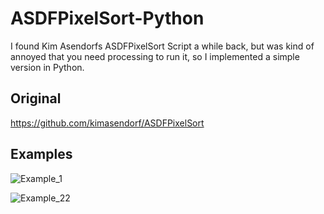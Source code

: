 # ASDFPixelSort-Python

I found Kim Asendorfs ASDFPixelSort Script a while back, but was kind of annoyed that you need processing to run it, so I implemented a simple version in Python.

## Original
https://github.com/kimasendorf/ASDFPixelSort

## Examples

![Example_1](/images/example_1.png)

![Example_22](/images/example_2.png)
